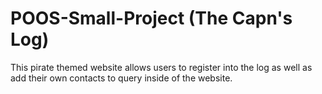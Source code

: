 # POOS-Small-Project (The Capn's Log)
This pirate themed website allows users to register into the log as well as add their own contacts to query inside of the website.
